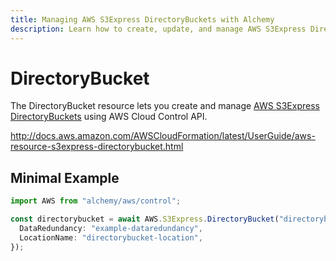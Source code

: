 ```yaml
---
title: Managing AWS S3Express DirectoryBuckets with Alchemy
description: Learn how to create, update, and manage AWS S3Express DirectoryBuckets using Alchemy Cloud Control.
---
```


# DirectoryBucket

The DirectoryBucket resource lets you create and manage [AWS S3Express DirectoryBuckets](https://docs.aws.amazon.com/s3express/latest/userguide/) using AWS Cloud Control API.

http://docs.aws.amazon.com/AWSCloudFormation/latest/UserGuide/aws-resource-s3express-directorybucket.html

## Minimal Example

```ts
import AWS from "alchemy/aws/control";

const directorybucket = await AWS.S3Express.DirectoryBucket("directorybucket-example", {
  DataRedundancy: "example-dataredundancy",
  LocationName: "directorybucket-location",
});
```


